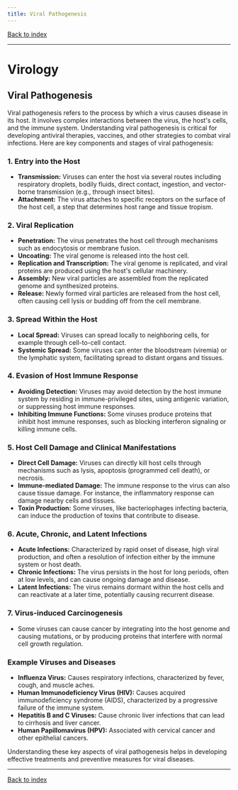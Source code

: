 ```yaml
---
title: Viral Pathogenesis
---
```


[Back to index](index.html)

---
# Virology
## Viral Pathogenesis

Viral pathogenesis refers to the process by which a virus causes disease in its host. It involves complex interactions between the virus, the host's cells, and the immune system. Understanding viral pathogenesis is critical for developing antiviral therapies, vaccines, and other strategies to combat viral infections. Here are key components and stages of viral pathogenesis:

### 1. **Entry into the Host**
- **Transmission:** Viruses can enter the host via several routes including respiratory droplets, bodily fluids, direct contact, ingestion, and vector-borne transmission (e.g., through insect bites).
- **Attachment:** The virus attaches to specific receptors on the surface of the host cell, a step that determines host range and tissue tropism.

### 2. **Viral Replication**
- **Penetration:** The virus penetrates the host cell through mechanisms such as endocytosis or membrane fusion.
- **Uncoating:** The viral genome is released into the host cell.
- **Replication and Transcription:** The viral genome is replicated, and viral proteins are produced using the host's cellular machinery.
- **Assembly:** New viral particles are assembled from the replicated genome and synthesized proteins.
- **Release:** Newly formed viral particles are released from the host cell, often causing cell lysis or budding off from the cell membrane.

### 3. **Spread Within the Host**
- **Local Spread:** Viruses can spread locally to neighboring cells, for example through cell-to-cell contact.
- **Systemic Spread:** Some viruses can enter the bloodstream (viremia) or the lymphatic system, facilitating spread to distant organs and tissues.

### 4. **Evasion of Host Immune Response**
- **Avoiding Detection:** Viruses may avoid detection by the host immune system by residing in immune-privileged sites, using antigenic variation, or suppressing host immune responses.
- **Inhibiting Immune Functions:** Some viruses produce proteins that inhibit host immune responses, such as blocking interferon signaling or killing immune cells.

### 5. **Host Cell Damage and Clinical Manifestations**
- **Direct Cell Damage:** Viruses can directly kill host cells through mechanisms such as lysis, apoptosis (programmed cell death), or necrosis.
- **Immune-mediated Damage:** The immune response to the virus can also cause tissue damage. For instance, the inflammatory response can damage nearby cells and tissues.
- **Toxin Production:** Some viruses, like bacteriophages infecting bacteria, can induce the production of toxins that contribute to disease.

### 6. **Acute, Chronic, and Latent Infections**
- **Acute Infections:** Characterized by rapid onset of disease, high viral production, and often a resolution of infection either by the immune system or host death.
- **Chronic Infections:** The virus persists in the host for long periods, often at low levels, and can cause ongoing damage and disease.
- **Latent Infections:** The virus remains dormant within the host cells and can reactivate at a later time, potentially causing recurrent disease.

### 7. **Virus-induced Carcinogenesis**
- Some viruses can cause cancer by integrating into the host genome and causing mutations, or by producing proteins that interfere with normal cell growth regulation.

### Example Viruses and Diseases
- **Influenza Virus:** Causes respiratory infections, characterized by fever, cough, and muscle aches.
- **Human Immunodeficiency Virus (HIV):** Causes acquired immunodeficiency syndrome (AIDS), characterized by a progressive failure of the immune system.
- **Hepatitis B and C Viruses:** Cause chronic liver infections that can lead to cirrhosis and liver cancer.
- **Human Papillomavirus (HPV):** Associated with cervical cancer and other epithelial cancers.

Understanding these key aspects of viral pathogenesis helps in developing effective treatments and preventive measures for viral diseases.

---
[Back to index](index.html)
